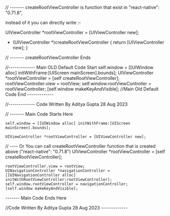 // ------- createRootViewController is function that exist in "react-native": "0.71.8", 

instead of it you can directly write :-

UIViewController *rootViewController = [UIViewController new];


- (UIViewController *)createRootViewController
{
  return [UIViewController new];
}

 // ------- createRootViewController Ends 



//------------- Main OLD Default Code Start
  self.window = [[UIWindow alloc] initWithFrame:[UIScreen mainScreen].bounds];
  UIViewController *rootViewController = [self createRootViewController];
  rootViewController.view = rootView;
  self.window.rootViewController = rootViewController;
  [self.window makeKeyAndVisible];
//Main Old Default Code End -------------


//------------- Code Written By Aditya Gupta 28 Aug 2023

// ------- Main Code Starts Here  
    
    self.window = [[UIWindow alloc] initWithFrame:[UIScreen mainScreen].bounds];
    
    UIViewController *rootViewController = [UIViewController new];    
// ---- Or You can call createRootViewController function that is created above ("react-native": "0.71.8")
    UIViewController *rootViewController = [self createRootViewController]; 

    rootViewController.view = rootView;
    UINavigationController *navigationController = [[UINavigationController alloc] initWithRootViewController:rootViewController];
    self.window.rootViewController = navigationController;
    [self.window makeKeyAndVisible];

------- Main Code Ends Here

//Code Written By Aditya Gupta 28 Aug 2023 -------------